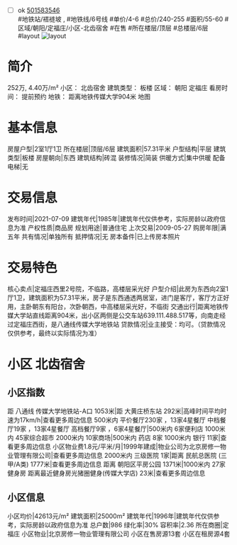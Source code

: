 - [ ] ok [501583546](https://bj.5i5j.com/ershoufang/501583546.html)  
 #地铁站/褡裢坡 ,  #地铁线/6号线
#单价/4-6 #总价/240-255 #面积/55-60   #区域/朝阳/定福庄/小区-北齿宿舍 #在售 #所在楼层/顶层 #总楼层/6层 #layout 
![layout](http://image2a.5i5j.com/bdir/layout/640577.jpg_P5.jpg) 
# 简介 
 252万,  4.40万/m² 
小区： 北齿宿舍
建筑类型： 板楼
区域： 朝阳 定福庄
看房时间： 提前预约
地铁： 距离地铁传媒大学904米 地图
# 基本信息 
 房屋户型|2室1厅1卫
所在楼层|顶层/6层
建筑面积|57.31平米
户型结构|平层
建筑类型|板楼
房屋朝向|东西
建筑结构|砖混
装修情况|简装
供暖方式|集中供暖
配备电梯|无
# 交易信息 
 发布时间|2021-07-09
建筑年代|1985年|建筑年代仅供参考，实际房龄以政府信息为准
产权性质|商品房
规划用途|普通住宅
上次交易|2009-05-27
购房年限|满五年
共有情况|单独所有
抵押情况|无
房本备件|已上传房本照片
# 交易特色 
 核心卖点|定福庄西里2号院，不临路，高楼层采光好
户型介绍|此房为东西向2室1厅1卫，建筑面积为57.31平米，房子是东西通透两居室，进门是客厅，客厅方正好用，主卧朝东有阳台，次卧朝西，中高楼层采光好，不临街
交通出行|距离地铁传媒大学站直线距离904米，出小区两侧是公交车站639.111.488.517等，向南走经过定福庄西街，是八通线传媒大学地铁站
贷款情况|业主接受：均可。（贷款情况仅供参考，最终以实际情况为准）
# 小区 北齿宿舍
## 小区指数 
 距 八通线 传媒大学地铁站-A口 1053米|距 大黄庄桥东站 292米|高峰时间平均时速为17km/h|查看更多周边信息
500米内 平价餐厅230家 ，13家4星餐厅
中档餐厅19家 ，13家4星餐厅
高档餐厅9家 ，6家4星餐厅|500米内 6家便利店
1000米内 45家综合超市
2000米内 10家商场|500米内 药店 8家
1000米内 银行 11家|查看更多周边信息
小区物业费1.8元/平米/月|1999年建成|物业公司为北京房修一物业管理有限公司|查看更多周边信息
2000米内 三级医院 1家|距离 民航总医院 (三甲/A类) 1777米|查看更多周边信息
距离 朝阳区平房公园 1371米|1000米内 27家 健身房
距离最近健身房光猪圈健身(传媒大学店) 23米|查看更多周边信息
## 小区信息 
 小区均价|42613元/m²
建筑面积|25000m²
建筑年代|1996年|建筑年代仅供参考，实际房龄以政府信息为准
总户数|986
绿化率|30%
容积率|2.36
所在商圈|定福庄
小区物业|北京房修一物业管理有限公司
小区在售房源13套
小区在租房源4套
